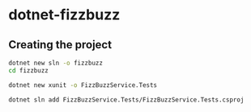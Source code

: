 # dotnet-fizzbuzz

## Creating the project

```bash
dotnet new sln -o fizzbuzz
cd fizzbuzz
```

```bash
dotnet new xunit -o FizzBuzzService.Tests
```

```bash
dotnet sln add FizzBuzzService.Tests/FizzBuzzService.Tests.csproj
```
